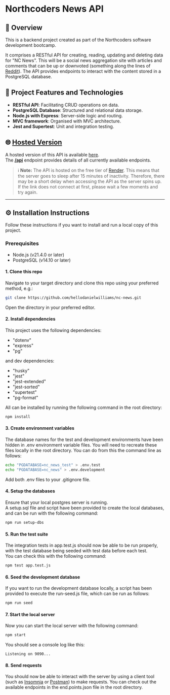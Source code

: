 # Northcoders News API

## 📰 Overview

This is a backend project created as part of the Northcoders software development bootcamp.

It comprises a RESTful API for creating, reading, updating and deleting data for "NC News". This will be a social news aggregation site with articles and comments that can be up or downvoted (something along the lines of [Reddit](https://www.reddit.com/)). The API provides endpoints to interact with the content stored in a PostgreSQL database.

## 💫 Project Features and Technologies

* __RESTful API__: Facilitating CRUD operations on data.
* __PostgreSQL Database__: Structured and relational data storage.
* __Node.js with Express__: Server-side logic and routing.
* __MVC framework__: Organised with MVC architecture.
* __Jest and Supertest__: Unit and integration testing.


## 🌐 [Hosted Version](https://nc-news-dw.onrender.com/api)

A hosted version of this API is available [here](https://nc-news-dw.onrender.com/api).  
The __[/api](https://nc-news-dw.onrender.com/api)__ endpoint provides details of all currently available endpoints.  
> ℹ️ __Note:__ The API is hosted on the free tier of [Render](https://render.com). This means that the server goes to sleep after 15 minutes of inactivity. Therefore, there may be a short delay when accessing the API as the server spins up. If the link does not connect at first, please wait a few moments and try again.

---

## ⚙️ Installation Instructions

Follow these instructions if you want to install and run a local copy of this project.

### Prerequisites

* Node.js (v21.4.0 or later)
* PostgreSQL (v14.10 or later)

#### 1. Clone this repo

Navigate to your target directory and clone this repo using your preferred method, e.g.:

```bash
git clone https://github.com/hellodanielwilliams/nc-news.git
```
Open the directory in your preferred editor.

#### 2. Install dependencies

This project uses the following dependencies:
* "dotenv"
* "express"
* "pg"

and dev dependencies:
* "husky"
* "jest"
* "jest-extended"
* "jest-sorted"
* "supertest"
* "pg-format"

All can be installed by running the following command in the root directory:
```bash
npm install
```

#### 3. Create environment variables

The database names for the test and development environments have been hidden in .env environment variable files. You will need to recreate these files locally in the root directory. You can do from this the command line as follows:

```bash
echo "PGDATABASE=nc_news_test" > .env.test
echo "PGDATABASE=nc_news" > .env.development
```

Add both .env files to your .gitignore file.

#### 4. Setup the databases

Ensure that your local postgres server is running.  
A setup.sql file and script have been provided to create the local databases, and can be run with the following command:
```bash
npm run setup-dbs
``` 

#### 5. Run the test suite

The integration tests in app.test.js should now be able to be run properly, with the test database being seeded with test data before each test.  
You can check this with the following command: 
```bash
npm test app.test.js
``` 
#### 6. Seed the development database

If you want to run the development database locally, a script has been provided to execute the run-seed.js file, which can be run as follows:
```bash
npm run seed
``` 
#### 7. Start the local server
Now you can start the local server with the following  command:
```bash
npm start
``` 
You should see a console log like this:
```
Listening on 9090...
```
#### 8. Send requests
You should now be able to interact with the server by using a client tool (such as [Insomnia](https://insomnia.rest/) or [Postman](https://www.postman.com/)) to make requests. You can check out the available endpoints in the end.points.json file in the root directory.

